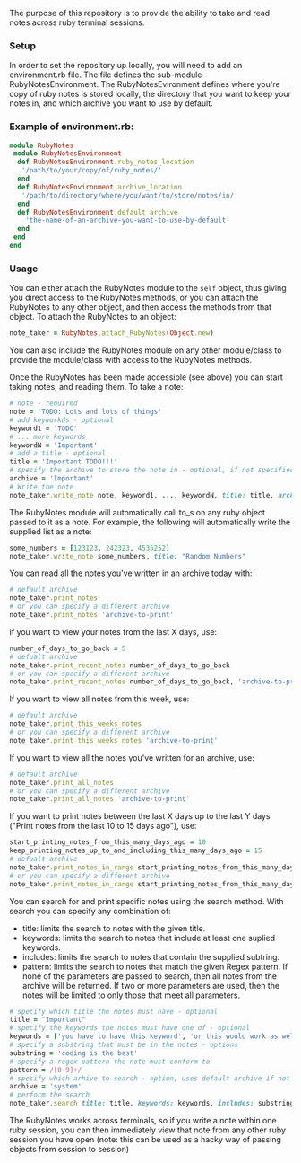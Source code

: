 The purpose of this repository is to provide the ability to take and read notes across ruby terminal sessions.

### Setup
In order to set the repository up locally, you will need to add an environment.rb file. The file defines the sub-module RubyNotesEnvironment. The RubyNotesEvironment defines where you're copy of ruby notes is stored locally, the directory that you want to keep your notes in, and which archive you want to use by default. 

### Example of environment.rb:
```ruby
module RubyNotes
 module RubyNotesEnvironment
  def RubyNotesEnvironment.ruby_notes_location
   '/path/to/your/copy/of/ruby_notes/'
  end
  def RubyNotesEnvironment.archive_location
   '/path/to/directory/where/you/want/to/store/notes/in/'
  end
  def RubyNotesEnvironment.default_archive
    'the-name-of-an-archive-you-want-to-use-by-default'
  end
 end
end
```

### Usage
You can either attach the RubyNotes module to the `self` object, thus giving you direct access to the RubyNotes methods, or you can attach the RubyNotes to any other object, and then access the methods from that object.
To attach the RubyNotes to an object:
```ruby
note_taker = RubyNotes.attach_RubyNotes(Object.new)
```
You can also include the RubyNotes module on any other module/class to provide the module/class with access to the RubyNotes methods.

Once the RubyNotes has been made accessible (see above) you can start taking notes, and reading them. To take a note:
```ruby
# note - required
note = 'TODO: Lots and lots of things'
# add keyworkds - optional
keyword1 = 'TODO'
# ... more keywords
keywordN = 'Important'
# add a title - optional
title = 'Important TODO!!!'
# specify the archive to store the note in - optional, if not specified, the RubyNotesEvironment.default_archive will be used.
archive = 'Important'
# Write the note
note_taker.write_note note, keyword1, ..., keywordN, title: title, archive: archive
```

The RubyNotes module will automatically call to_s on any ruby object passed to it as a note. For example, the following will automatically write the supplied list as a note:
```ruby
some_numbers = [123123, 242323, 4535252]
note_taker.write_note some_numbers, title: "Random Numbers"
```

You can read all the notes you've written in an archive today with:
```ruby
# default archive
note_taker.print_notes
# or you can specify a different archive
note_taker.print_notes 'archive-to-print'
```

If you want to view your notes from the last X days, use:
```ruby
number_of_days_to_go_back = 5
# defualt archive
note_taker.print_recent_notes number_of_days_to_go_back
# or you can specify a different archive
note_taker.print_recent_notes number_of_days_to_go_back, 'archive-to-print'
```

If you want to view all notes from this week, use:
```ruby
# default archive
note_taker.print_this_weeks_notes
# or you can specify a different archive
note_taker.print_this_weeks_notes 'archive-to-print'
```

If you want to view all the notes you've written for an archive, use:
```ruby
# default archive
note_taker.print_all_notes
# or you can specify a different archive
note_taker.print_all_notes 'archive-to-print'
```

If you want to print notes between the last X days up to the last Y days ("Print notes from the last 10 to 15 days ago"), use:
```ruby
start_printing_notes_from_this_many_days_ago = 10
keep_printing_notes_up_to_and_including_this_many_days_ago = 15
# defualt archive
note_taker.print_notes_in_range start_printing_notes_from_this_many_days_ago, keep_printing_notes_up_to_and_including_this_many_days_ago
# or you can specify a different archive
note_taker.print_notes_in_range start_printing_notes_from_this_many_days_ago, keep_printing_notes_up_to_and_including_this_many_days_ago, 'archive-to-print'
```

You can search for and print specific notes using the search method. With search you can specify any combination of: 
- title: limits the search to notes with the given title.
- keywords: limits the search to notes that include at least one suplied keywords.
- includes: limits the search to notes that contain the supplied subtring.
- pattern: limits the search to notes that match the given Regex pattern.
If none of the parameters are passed to search, then all notes from the archive will be returned. If two or more parameters are used, then the notes will be limited to only those that meet all parameters. 
```ruby
# specify which title the notes must have - optional
title = "Important"
# specify the keywords the notes must have one of - optional
keywords = ['you have to have this keyword', 'or this would work as well', 'this one too, im not picky']
# specify a substring that must be in the notes - options
substring = 'coding is the best'
# specify a regex pattern the note must conform to
pattern = /[0-9]+/
# specify which arhive to search - option, uses default archive if not specified
archive = 'system'
# perform the search
note_taker.search title: title, keywords: keywords, includes: substring, pattern: pattern, archive: archive
```

The RubyNotes works across terminals, so if you write a note within one ruby session, you can then immediately view that note from any other ruby session you have open (note: this can be used as a hacky way of passing objects from session to session)

